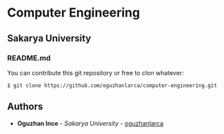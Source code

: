 # Computer Engineering
## Sakarya University
### README.md

You can contribute this git repository or free to clon whatever:
```
$ git clone https://github.com/oguzhanlarca/computer-engineering.git
```

## Authors
* **Oguzhan Ince** - *Sakarya University* - [oguzhanlarca](https://github.com/oguzhanlarca)